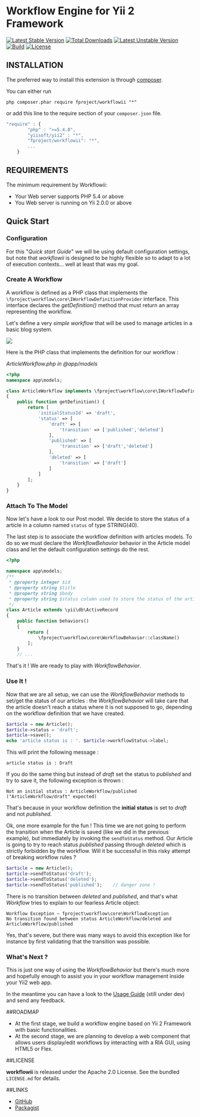 # Workflow Engine for Yii 2 Framework
[![Latest Stable Version](https://poser.pugx.org/fproject/workflowii/v/stable)](https://packagist.org/packages/fproject/workflowii)
[![Total Downloads](https://poser.pugx.org/fproject/workflowii/downloads)](https://packagist.org/packages/fproject/workflowii)
[![Latest Unstable Version](https://poser.pugx.org/fproject/workflowii/v/unstable)](https://packagist.org/packages/fproject/workflowii)
[![Build](https://travis-ci.org/fproject/workflowii.svg?branch=master)](https://travis-ci.org/fproject/workflowii)
[![License](https://poser.pugx.org/fproject/workflowii/license)](https://packagist.org/packages/fproject/workflowii)

## INSTALLATION

The preferred way to install this extension is through [composer](http://getcomposer.org/download/).

You can either run

```
php composer.phar require fproject/workflowii "*"
```

or add this line to the require section of your `composer.json` file.
```javascript
"require" : {
		"php" : ">=5.4.0",
		"yiisoft/yii2" : "*",
		"fproject/workflowii": "*",
		...
	}
```

## REQUIREMENTS

The minimum requirement by Workflowii:
- Your Web server supports PHP 5.4 or above
- You Web server is running on Yii 2.0.0 or above

## Quick Start 

### Configuration

For this "*Quick start Guide*" we will be using default configuration settings, but note that *workflowii* is designed to be highly
flexible so to adapt to a lot of execution contexts... well at least that was my goal.

### Create A Workflow
 
A workflow is defined as a PHP class that implements the `\fproject\workflow\core\IWorkflowDefinitionProvider` interface. This interface
declares the *getDefinition()* method that must return an array representing the workflow. 

Let's define a very *simple workflow* that will be used to manage articles in a basic blog system.

<img src="guide/images/workflow1.png"/>

Here is the PHP class that implements the definition for our workflow :

*ArticleWorkflow.php in @app/models*
```php
<?php
namespace app\models;

class ArticleWorkflow implements \fproject\workflow\core\IWorkflowDefinitionProvider 
{
	public function getDefinition() {
		return [
			'initialStatusId' => 'draft',
			'status' => [
				'draft' => [
					'transition' => ['published','deleted']
				],
				'published' => [
					'transition' => ['draft','deleted']
				],
				'deleted' => [
					'transition' => ['draft']
				]
			]
		];
	}
}
```

### Attach To The Model

Now let's have a look to our Post model. We decide to store the status of a article in a column named `status` of type STRING(40). 

The last step is to associate the workflow definition with articles models. To do so we must declare the *WorkflowBehavior* behavior 
in the Article model class and let the default configuration settings do the rest.
 
```php
<?php

namespace app\models;
/**
 * @property integer $id
 * @property string $title
 * @property string $body
 * @property string $status column used to store the status of the article
 */
class Article extends \yii\db\ActiveRecord
{
    public function behaviors()
    {
    	return [
			\fproject\workflow\core\WorkflowBehavior::className()
    	];
    }
    // ...
```

That's it ! We are ready to play with *WorkflowBehavior*.

### Use It !

Now that we are all setup, we can use the *WorkflowBehavior* methods to set/get the status of our articles : the *WorkflowBehavior* will 
take care that the article doesn't reach a status where it is not supposed to go, depending on the workflow definition that we have created.

```php
$article = new Article();
$article->status = 'draft';
$article->save();
echo 'article status is : '. $article->workflowStatus->label;
```
This will print the following message :

	article status is : Draft
	 
If you do the same thing but instead of *draft* set the status to *published* and try to save it, the following exception is thrown :

	Not an initial status : ArticleWorkflow/published ("ArticleWorkflow/draft" expected)

That's because in your workflow definition the **initial status** is  set to *draft* and not *published*.

Ok, one more example for the fun ! This time we are not going to perform the transition when the Article is saved (like we did in the previous
example), but immediately by invoking the `sendToStatus` method. Our Article is going to try to reach status *published* passing through *deleted* 
which is strictly forbidden by the workflow. Will it be successful in this risky attempt of breaking workflow rules ?   

```php
$article = new Article();
$article->sendToStatus('draft');
$article->sendToStatus('deleted');
$article->sendToStatus('published');	// danger zone !
```

There is no transition between *deleted* and *published*, and that's what *Workflow* tries to explain to our
fearless Article object:

	Workflow Exception – fproject\workflow\core\WorkflowException
	No transition found between status ArticleWorkflow/deleted and ArticleWorkflow/published
	
Yes, that's severe, but there was many ways to avoid this exception like for instance by first validating that the transition was possible. 

### What's Next ?

This is just one way of using the *WorkflowBehavior* but there's much more and hopefully enough to assist you
in your workflow management inside your Yii2 web app.

In the meantime you can have a look to the [Usage Guide](guide) (still under dev) and send any feedback. 

##ROADMAP

- At the first stage, we build a workflow engine based on Yii 2 Framework with basic functionalities.
- At the second stage, we are planning to develop a web component that allows users display/edit workflows by
interacting with a RIA GUI, using HTML5 or Flex.

##LICENSE


**workflowii** is released under the Apache 2.0 License. See the bundled `LICENSE.md` for details.

##LINKS

- [GitHub](https://github.com/fproject/workflowii)
- [Packagist](https://packagist.org/packages/fproject/workflowii)
